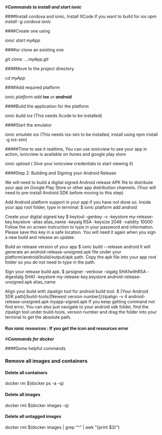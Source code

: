 #**_Commands to install and start ionic_** 

####Install cordova and ionic, Install XCode if you want to build for ios
_npm install -g cordova ionic_

####Create one using

_ionic start myApp_ 

####or clone an existing one

_git clone ....myApp.git_

####Move to the project directory

_cd myApp_

####Add required platform

_ionic platform add **ios** or **android**_

####Build the application for the platform

_ionic build ios_ (This needs Xcode to be installed)

####Start the emulator

_ionic emulate ios_ (This needs ios-sim to be installed, install using npm install -g ios-sim)

#####Time to see it realtime, You can use _ionicview_ to see your app in action, ionicview is available on itunes and google play store

_ionic upload_ ( Give your ionicview credentials to start viewing it)

####Step 2: Building and Signing your Android Release

We will need to build a digital signed Android release APK file to distribute your app on Google Play Store or other app distribution channels. (Your will need to pre-install Android SDK before moving to this step)

Add Android platform support in your app if you have not done so. Inside your app root folder, type in terminal: $ ionic platform add android

Create your digital signed key $ keytool -genkey -v -keystore my-release-key.keystore -alias alias_name -keyalg RSA -keysize 2048 -validity 10000 Follow the on screen instruction to type in your password and information. Please save this key in a safe location. You will need it again when you sign a new build and release an update.

Build an release version of your app $ ionic build --release android It will generate an android-release-unsigned.apk file under your platform/android/build/output/apk path. Copy the apk file into your app root folder so you do not need to type in the path.

Sign your release build apk. $ jarsigner -verbose -sigalg SHA1withRSA -digestalg SHA1 -keystore my-release-key.keystore android-release-unsigned.apk alias_name

Align your build with zipalign tool for android build tool. $ [Your Android SDK path]/build-tools/[Newest version number]/zipalign -v 4 android-release-unsigned.apk myapp-signed.apk If you keep getting command not find error, You can also just navigate to your android sdk folder, find the zipalign tool under build-tools, version number and drag the folder into your terminal to get the absolute path.

#### Run ionic resources : If you get the icon and resources error


#**_Commands for docker_** 

####Some helpful commands

### Remove all images and containers

#### Delete all containers
docker rm $(docker ps -a -q)
#### Delete all images
docker rmi $(docker images -q)
#### Delete all untagged images
docker rmi $(docker images | grep "^<none>" | awk "{print $3}")
